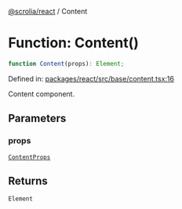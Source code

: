 [@scrolia/react](../README.md) / Content

# Function: Content()

```ts
function Content(props): Element;
```

Defined in: [packages/react/src/base/content.tsx:16](https://github.com/alpheustangs/scrolia/blob/e478c3598c4b753ead9de3dc691e6078680b80a3/packages/react/src/base/content.tsx#L16)

Content component.

## Parameters

### props

[`ContentProps`](../type-aliases/ContentProps.md)

## Returns

`Element`
